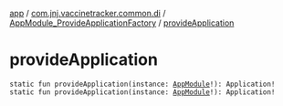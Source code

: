 [app](../../index.md) / [com.jnj.vaccinetracker.common.di](../index.md) / [AppModule_ProvideApplicationFactory](index.md) / [provideApplication](./provide-application.md)

# provideApplication

`static fun provideApplication(instance: `[`AppModule`](../-app-module/index.md)`!): Application!`
`static fun provideApplication(instance: `[`AppModule`](../-app-module/index.md)`!): Application!`